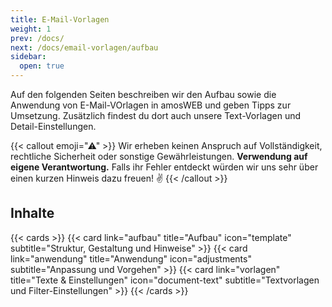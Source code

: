 ```yaml
---
title: E-Mail-Vorlagen
weight: 1
prev: /docs/
next: /docs/email-vorlagen/aufbau
sidebar:
  open: true
---
```


Auf den folgenden Seiten beschreiben wir den Aufbau sowie die Anwendung von E-Mail-VOrlagen in amosWEB und geben Tipps zur Umsetzung. Zusätzlich findest du dort auch unsere Text-Vorlagen und Detail-Einstellungen.

<!--more-->

{{< callout emoji="⚠" >}}
  Wir erheben keinen Anspruch auf Vollständigkeit, rechtliche Sicherheit oder sonstige Gewährleistungen. **Verwendung auf eigene Verantwortung.** Falls ihr Fehler entdeckt würden wir uns sehr über einen kurzen Hinweis dazu freuen! ✌️
{{< /callout >}}

## Inhalte

{{< cards >}}
  {{< card link="aufbau" title="Aufbau" icon="template" subtitle="Struktur, Gestaltung und Hinweise" >}}
  {{< card link="anwendung" title="Anwendung" icon="adjustments" subtitle="Anpassung und Vorgehen" >}}
  {{< card link="vorlagen" title="Texte & Einstellungen" icon="document-text" subtitle="Textvorlagen und Filter-Einstellungen" >}}
{{< /cards >}}
